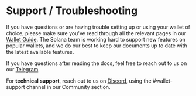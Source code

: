 # Support / Troubleshooting
If you have questions or are having trouble setting up or using your wallet
of choice, please make sure you've read through all the relevant pages in our 
[Wallet Guide](README.md).  The Solana team is working hard to support new
features on popular wallets, and we do our best to keep our documents up to date
with the latest available features.

If you have questions after reading the docs, feel free to reach out to us on
our [Telegram](https://t.me/solanaio).

For **technical support**, reach out to us on
[Discord](https://discordapp.com/invite/pquxPsq), using the #wallet-support
channel in our Community section.
